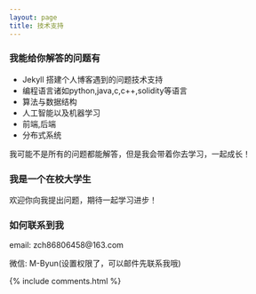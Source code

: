 ```yaml
---
layout: page
title: 技术支持 
---
```


<h3> 我能给你解答的问题有 </h3>

* Jekyll 搭建个人博客遇到的问题技术支持
* 编程语言诸如python,java,c,c++,solidity等语言
* 算法与数据结构
* 人工智能以及机器学习
* 前端,后端
* 分布式系统

我可能不是所有的问题都能解答，但是我会带着你去学习，一起成长！

<h3> 我是一个在校大学生 </h3>

欢迎你向我提出问题，期待一起学习进步！


<h3> 如何联系到我 </h3>

<p> 
email: zch86806458@163.com   
<p> 
微信: M-Byun(设置权限了，可以邮件先联系我哦)
<p> 

{% include comments.html %}

